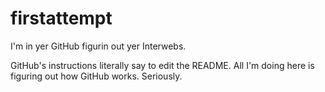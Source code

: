 # firstattempt
I'm in yer GitHub figurin out yer Interwebs.

GitHub's instructions literally say to edit the README. All I'm doing here is figuring out how GitHub works. Seriously.
